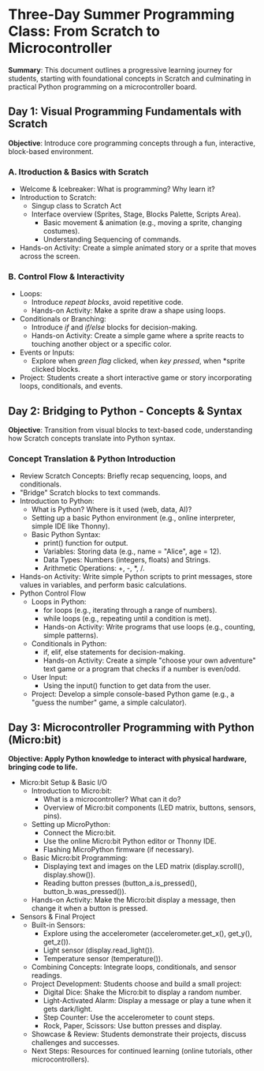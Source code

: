 ﻿# Three-Day Summer Programming Class: From Scratch to Microcontroller

**Summary**: This document outlines a progressive learning journey for students, starting with foundational concepts in Scratch and culminating in practical Python programming on a microcontroller board.


## Day 1: Visual Programming Fundamentals with Scratch

**Objective**: Introduce core programming concepts through a fun, interactive, block-based environment.

### A. Itroduction & Basics with Scratch

  * Welcome & Icebreaker: What is programming? Why learn it?
  * Introduction to Scratch:
    * Singup class to Scratch Act
    * Interface overview (Sprites, Stage, Blocks Palette, Scripts Area).
      * Basic movement & animation (e.g., moving a sprite, changing costumes).
      * Understanding Sequencing of commands.
   * Hands-on Activity: Create a simple animated story or a sprite that moves across the screen.

### B. Control Flow & Interactivity

   * Loops:
      * Introduce *repeat blocks*, avoid repetitive code.
      * Hands-on Activity: Make a sprite draw a shape using loops.
   * Conditionals or Branching:
      * Introduce *if* and *if/else* blocks for decision-making.
      * Hands-on Activity: Create a simple game where a sprite reacts to touching another object or a specific color.
   * Events or Inputs:
      * Explore when *green flag* clicked, when *key pressed*, when *sprite clicked blocks.
   * Project: Students create a short interactive game or story incorporating loops, conditionals, and events.

## Day 2: Bridging to Python - Concepts & Syntax

**Objective**: Transition from visual blocks to text-based code, understanding how Scratch concepts translate into Python syntax.

### Concept Translation & Python Introduction
   * Review Scratch Concepts: Briefly recap sequencing, loops, and conditionals.
   * "Bridge" Scratch blocks to text commands.
   * Introduction to Python:
      * What is Python? Where is it used (web, data, AI)?
      * Setting up a basic Python environment (e.g., online interpreter, simple IDE like Thonny).
      * Basic Python Syntax:
         * print() function for output.
         * Variables: Storing data (e.g., name = "Alice", age = 12).
         * Data Types: Numbers (integers, floats) and Strings.
         * Arithmetic Operations: +, -, *, /.
   * Hands-on Activity: Write simple Python scripts to print messages, store values in variables, and perform basic calculations.
* Python Control Flow
   * Loops in Python:
      * for loops (e.g., iterating through a range of numbers).
      * while loops (e.g., repeating until a condition is met).
      * Hands-on Activity: Write programs that use loops (e.g., counting, simple patterns).
   * Conditionals in Python:
      * if, elif, else statements for decision-making.
      * Hands-on Activity: Create a simple "choose your own adventure" text game or a program that checks if a number is even/odd.
   * User Input:
      * Using the input() function to get data from the user.
   * Project: Develop a simple console-based Python game (e.g., a "guess the number" game, a simple calculator).

## Day 3: Microcontroller Programming with Python (Micro:bit)

**Objective: Apply Python knowledge to interact with physical hardware, bringing code to life.**

* Micro:bit Setup & Basic I/O
   * Introduction to Micro:bit:
      * What is a microcontroller? What can it do?
      * Overview of Micro:bit components (LED matrix, buttons, sensors, pins).
   * Setting up MicroPython:
      * Connect the Micro:bit.
      * Use the online Micro:bit Python editor or Thonny IDE.
      * Flashing MicroPython firmware (if necessary).
   * Basic Micro:bit Programming:
      * Displaying text and images on the LED matrix (display.scroll(), display.show()).
      * Reading button presses (button_a.is_pressed(), button_b.was_pressed()).
   * Hands-on Activity: Make the Micro:bit display a message, then change it when a button is pressed.
* Sensors & Final Project
   * Built-in Sensors:
      * Explore using the accelerometer (accelerometer.get_x(), get_y(), get_z()).
      * Light sensor (display.read_light()).
      * Temperature sensor (temperature()).
   * Combining Concepts: Integrate loops, conditionals, and sensor readings.
   * Project Development: Students choose and build a small project:
      * Digital Dice: Shake the Micro:bit to display a random number.
      * Light-Activated Alarm: Display a message or play a tune when it gets dark/light.
      * Step Counter: Use the accelerometer to count steps.
      * Rock, Paper, Scissors: Use button presses and display.
   * Showcase & Review: Students demonstrate their projects, discuss challenges and successes.
   * Next Steps: Resources for continued learning (online tutorials, other microcontrollers).
